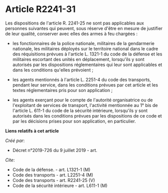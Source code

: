 # Article R2241-31

Les dispositions de l'article R. 2241-25 ne sont pas applicables aux personnes suivantes qui peuvent, sous réserve d'être en
mesure de justifier de leur qualité, conserver avec elles des armes à feu chargées :

- les fonctionnaires de la police nationale, militaires de la gendarmerie nationale, les militaires déployés sur le
territoire national dans le cadre des réquisitions prévues à l'article L. 1321-1 du code de la défense et les militaires
escortant des unités en déplacement, lorsqu'ils y sont autorisés par les dispositions réglementaires qui leur sont
applicables et dans les conditions qu'elles prévoient ;

- les agents mentionnés à l'article L. 2251-4 du code des transports, pendant leur service, dans les conditions prévues par
cet article et les textes réglementaires pris pour son application ;

- les agents exerçant pour le compte de l'autorité organisatrice ou de l'exploitant de services de transport, l'activité
mentionnée au 1° bis de l'article L. 611-1 du code de la sécurité intérieure, lorsqu'ils y sont autorisés dans les conditions
prévues par les dispositions de ce code et par les décisions prises pour son application, en particulier.

**Liens relatifs à cet article**

_Créé par_:

  - Décret n°2019-726 du 9 juillet 2019 - art.

_Cite_:

  - Code de la défense. - art. L1321-1 (M)
  - Code des transports - art. L2251-4 (M)
  - Code des transports - art. R2241-25 (V)
  - Code de la sécurité intérieure - art. L611-1 (M)
